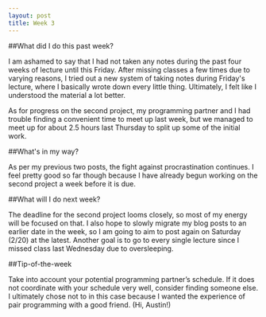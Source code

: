 ```yaml
---
layout: post
title: Week 3
---
```


##What did I do this past week?

I am ashamed to say that I had not taken any notes during the past four weeks of lecture until this Friday. After missing classes a few times due to varying reasons, I tried out a new system of taking notes during Friday's lecture, where I basically wrote down every little thing. Ultimately, I felt like I understood the material a lot better.

As for progress on the second project, my programming partner and I had trouble finding a convenient time to meet up last week, but we managed to meet up for about 2.5 hours last Thursday to split up some of the initial work.

##What's in my way?

As per my previous two posts, the fight against procrastination continues. I feel pretty good so far though because I have already begun working on the second project a week before it is due.

##What will I do next week?

The deadline for the second project looms closely, so most of my energy will be focused on that. I also hope to slowly migrate my blog posts to an earlier date in the week, so I am going to aim to post again on Saturday (2/20) at the latest. Another goal is to go to every single lecture since I missed class last Wednesday due to oversleeping.

##Tip-of-the-week

Take into account your potential programming partner’s schedule. If it does not coordinate with your schedule very well, consider finding someone else. I ultimately chose not to in this case because I wanted the experience of pair programming with a good friend. (Hi, Austin!)
